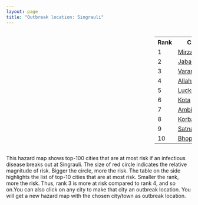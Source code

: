 ```yaml
---
layout: page
title: "Outbreak location: Singrauli"
---
```

<div style="width: 100%; overflow: auto;">
<div style="width: 75%; float: left;">
<div id="mapid">
<script src="https://buda-magenta.github.io/hazard_map/load_map.js"></script>

<script>
var marker_outbreak = L.marker([24.197443, 82.666145],{"autoPan": true}).addTo(map); marker_outbreak.bindTooltip("Singrauli").openTooltip();

var circle_1 = L.circle([24.935635, 82.647701], {"pane": "markerPane", "color": "red", "fill": true, "fillOpacity": 0.2, "fillRule": "evenodd", "lineCap": "round", "lineJoin": "round", "opacity": 1.0, "radius": 132589, "stroke": true, "weight": 3}).addTo(map);
circle_1.bindTooltip("Mirzapur<br>rank: 1<br>hazard index: 0.132590")
circle_1.bindPopup('<a href="https://buda-magenta.github.io/hazard_map/Mirzapur">Mirzapur</a>')

var circle_2 = L.circle([23.160894, 79.949770], {"pane": "markerPane", "color": "red", "fill": true, "fillOpacity": 0.2, "fillRule": "evenodd", "lineCap": "round", "lineJoin": "round", "opacity": 1.0, "radius": 84844, "stroke": true, "weight": 3}).addTo(map);
circle_2.bindTooltip("Jabalpur<br>rank: 2<br>hazard index: 0.084844")
circle_2.bindPopup('<a href="https://buda-magenta.github.io/hazard_map/Jabalpur">Jabalpur</a>')

var circle_3 = L.circle([25.335649, 83.007629], {"pane": "markerPane", "color": "red", "fill": true, "fillOpacity": 0.2, "fillRule": "evenodd", "lineCap": "round", "lineJoin": "round", "opacity": 1.0, "radius": 58079, "stroke": true, "weight": 3}).addTo(map);
circle_3.bindTooltip("Varanasi<br>rank: 3<br>hazard index: 0.058080")
circle_3.bindPopup('<a href="https://buda-magenta.github.io/hazard_map/Varanasi">Varanasi</a>')

var circle_4 = L.circle([25.438130, 81.833800], {"pane": "markerPane", "color": "red", "fill": true, "fillOpacity": 0.2, "fillRule": "evenodd", "lineCap": "round", "lineJoin": "round", "opacity": 1.0, "radius": 26004, "stroke": true, "weight": 3}).addTo(map);
circle_4.bindTooltip("Allahabad<br>rank: 4<br>hazard index: 0.026005")
circle_4.bindPopup('<a href="https://buda-magenta.github.io/hazard_map/Allahabad">Allahabad</a>')

var circle_5 = L.circle([26.838100, 80.934600], {"pane": "markerPane", "color": "red", "fill": true, "fillOpacity": 0.2, "fillRule": "evenodd", "lineCap": "round", "lineJoin": "round", "opacity": 1.0, "radius": 8302, "stroke": true, "weight": 3}).addTo(map);
circle_5.bindTooltip("Lucknow<br>rank: 5<br>hazard index: 0.008303")
circle_5.bindPopup('<a href="https://buda-magenta.github.io/hazard_map/Lucknow">Lucknow</a>')

var circle_6 = L.circle([25.196826, 76.000893], {"pane": "markerPane", "color": "red", "fill": true, "fillOpacity": 0.2, "fillRule": "evenodd", "lineCap": "round", "lineJoin": "round", "opacity": 1.0, "radius": 7685, "stroke": true, "weight": 3}).addTo(map);
circle_6.bindTooltip("Kota<br>rank: 6<br>hazard index: 0.007686")
circle_6.bindPopup('<a href="https://buda-magenta.github.io/hazard_map/Kota">Kota</a>')

var circle_7 = L.circle([23.122634, 83.198189], {"pane": "markerPane", "color": "red", "fill": true, "fillOpacity": 0.2, "fillRule": "evenodd", "lineCap": "round", "lineJoin": "round", "opacity": 1.0, "radius": 7662, "stroke": true, "weight": 3}).addTo(map);
circle_7.bindTooltip("Ambikapur<br>rank: 7<br>hazard index: 0.007662")
circle_7.bindPopup('<a href="https://buda-magenta.github.io/hazard_map/Ambikapur">Ambikapur</a>')

var circle_8 = L.circle([22.519770, 82.629515], {"pane": "markerPane", "color": "red", "fill": true, "fillOpacity": 0.2, "fillRule": "evenodd", "lineCap": "round", "lineJoin": "round", "opacity": 1.0, "radius": 7384, "stroke": true, "weight": 3}).addTo(map);
circle_8.bindTooltip("Korba<br>rank: 8<br>hazard index: 0.007384")
circle_8.bindPopup('<a href="https://buda-magenta.github.io/hazard_map/Korba">Korba</a>')

var circle_9 = L.circle([24.500000, 81.000000], {"pane": "markerPane", "color": "red", "fill": true, "fillOpacity": 0.2, "fillRule": "evenodd", "lineCap": "round", "lineJoin": "round", "opacity": 1.0, "radius": 5697, "stroke": true, "weight": 3}).addTo(map);
circle_9.bindTooltip("Satna<br>rank: 9<br>hazard index: 0.005697")
circle_9.bindPopup('<a href="https://buda-magenta.github.io/hazard_map/Satna">Satna</a>')

var circle_10 = L.circle([23.258486, 77.401989], {"pane": "markerPane", "color": "red", "fill": true, "fillOpacity": 0.2, "fillRule": "evenodd", "lineCap": "round", "lineJoin": "round", "opacity": 1.0, "radius": 5680, "stroke": true, "weight": 3}).addTo(map);
circle_10.bindTooltip("Bhopal<br>rank: 10<br>hazard index: 0.005681")
circle_10.bindPopup('<a href="https://buda-magenta.github.io/hazard_map/Bhopal">Bhopal</a>')

var circle_11 = L.circle([24.759267, 81.655000], {"pane": "markerPane", "color": "red", "fill": true, "fillOpacity": 0.2, "fillRule": "evenodd", "lineCap": "round", "lineJoin": "round", "opacity": 1.0, "radius": 4786, "stroke": true, "weight": 3}).addTo(map);
circle_11.bindTooltip("Rewa<br>rank: 11<br>hazard index: 0.004786")
circle_11.bindPopup('<a href="https://buda-magenta.github.io/hazard_map/Rewa">Rewa</a>')

var circle_12 = L.circle([25.280733, 83.125128], {"pane": "markerPane", "color": "red", "fill": true, "fillOpacity": 0.2, "fillRule": "evenodd", "lineCap": "round", "lineJoin": "round", "opacity": 1.0, "radius": 3848, "stroke": true, "weight": 3}).addTo(map);
circle_12.bindTooltip("Mughal Sarai<br>rank: 12<br>hazard index: 0.003849")
circle_12.bindPopup('<a href="https://buda-magenta.github.io/hazard_map/Mughal_Sarai">Mughal Sarai</a>')

var circle_13 = L.circle([25.264902, 82.985787], {"pane": "markerPane", "color": "red", "fill": true, "fillOpacity": 0.2, "fillRule": "evenodd", "lineCap": "round", "lineJoin": "round", "opacity": 1.0, "radius": 2704, "stroke": true, "weight": 3}).addTo(map);
circle_13.bindTooltip("Morvi<br>rank: 13<br>hazard index: 0.002704")
circle_13.bindPopup('<a href="https://buda-magenta.github.io/hazard_map/Morvi">Morvi</a>')

var circle_14 = L.circle([28.457876, 79.405571], {"pane": "markerPane", "color": "red", "fill": true, "fillOpacity": 0.2, "fillRule": "evenodd", "lineCap": "round", "lineJoin": "round", "opacity": 1.0, "radius": 2648, "stroke": true, "weight": 3}).addTo(map);
circle_14.bindTooltip("Bareilly<br>rank: 14<br>hazard index: 0.002649")
circle_14.bindPopup('<a href="https://buda-magenta.github.io/hazard_map/Bareilly">Bareilly</a>')

var circle_15 = L.circle([28.651718, 77.221939], {"pane": "markerPane", "color": "red", "fill": true, "fillOpacity": 0.2, "fillRule": "evenodd", "lineCap": "round", "lineJoin": "round", "opacity": 1.0, "radius": 2136, "stroke": true, "weight": 3}).addTo(map);
circle_15.bindTooltip("Delhi<br>rank: 15<br>hazard index: 0.002137")
circle_15.bindPopup('<a href="https://buda-magenta.github.io/hazard_map/Delhi">Delhi</a>')

var circle_16 = L.circle([24.900100, 84.018211], {"pane": "markerPane", "color": "red", "fill": true, "fillOpacity": 0.2, "fillRule": "evenodd", "lineCap": "round", "lineJoin": "round", "opacity": 1.0, "radius": 1688, "stroke": true, "weight": 3}).addTo(map);
circle_16.bindTooltip("Sasaram<br>rank: 16<br>hazard index: 0.001689")
circle_16.bindPopup('<a href="https://buda-magenta.github.io/hazard_map/Sasaram">Sasaram</a>')

var circle_17 = L.circle([25.609324, 85.123525], {"pane": "markerPane", "color": "red", "fill": true, "fillOpacity": 0.2, "fillRule": "evenodd", "lineCap": "round", "lineJoin": "round", "opacity": 1.0, "radius": 1670, "stroke": true, "weight": 3}).addTo(map);
circle_17.bindTooltip("Patna<br>rank: 17<br>hazard index: 0.001670")
circle_17.bindPopup('<a href="https://buda-magenta.github.io/hazard_map/Patna">Patna</a>')

var circle_18 = L.circle([26.671329, 83.364583], {"pane": "markerPane", "color": "red", "fill": true, "fillOpacity": 0.2, "fillRule": "evenodd", "lineCap": "round", "lineJoin": "round", "opacity": 1.0, "radius": 1657, "stroke": true, "weight": 3}).addTo(map);
circle_18.bindTooltip("Gorakhpur<br>rank: 18<br>hazard index: 0.001658")
circle_18.bindPopup('<a href="https://buda-magenta.github.io/hazard_map/Gorakhpur">Gorakhpur</a>')

var circle_19 = L.circle([25.895924, 82.437716], {"pane": "markerPane", "color": "red", "fill": true, "fillOpacity": 0.2, "fillRule": "evenodd", "lineCap": "round", "lineJoin": "round", "opacity": 1.0, "radius": 1560, "stroke": true, "weight": 3}).addTo(map);
circle_19.bindTooltip("Badlapur<br>rank: 19<br>hazard index: 0.001561")
circle_19.bindPopup('<a href="https://buda-magenta.github.io/hazard_map/Badlapur">Badlapur</a>')

var circle_20 = L.circle([26.460914, 80.321759], {"pane": "markerPane", "color": "red", "fill": true, "fillOpacity": 0.2, "fillRule": "evenodd", "lineCap": "round", "lineJoin": "round", "opacity": 1.0, "radius": 1548, "stroke": true, "weight": 3}).addTo(map);
circle_20.bindTooltip("Kanpur<br>rank: 20<br>hazard index: 0.001548")
circle_20.bindPopup('<a href="https://buda-magenta.github.io/hazard_map/Kanpur">Kanpur</a>')

var circle_21 = L.circle([25.795593, 82.488341], {"pane": "markerPane", "color": "red", "fill": true, "fillOpacity": 0.2, "fillRule": "evenodd", "lineCap": "round", "lineJoin": "round", "opacity": 1.0, "radius": 1523, "stroke": true, "weight": 3}).addTo(map);
circle_21.bindTooltip("Jaunpur<br>rank: 21<br>hazard index: 0.001524")
circle_21.bindPopup('<a href="https://buda-magenta.github.io/hazard_map/Jaunpur">Jaunpur</a>')

var circle_22 = L.circle([22.541418, 88.357691], {"pane": "markerPane", "color": "red", "fill": true, "fillOpacity": 0.2, "fillRule": "evenodd", "lineCap": "round", "lineJoin": "round", "opacity": 1.0, "radius": 1454, "stroke": true, "weight": 3}).addTo(map);
circle_22.bindTooltip("Kolkata<br>rank: 22<br>hazard index: 0.001455")
circle_22.bindPopup('<a href="https://buda-magenta.github.io/hazard_map/Kolkata">Kolkata</a>')

var circle_23 = L.circle([25.572433, 83.609605], {"pane": "markerPane", "color": "red", "fill": true, "fillOpacity": 0.2, "fillRule": "evenodd", "lineCap": "round", "lineJoin": "round", "opacity": 1.0, "radius": 1366, "stroke": true, "weight": 3}).addTo(map);
circle_23.bindTooltip("Medinipur<br>rank: 23<br>hazard index: 0.001366")
circle_23.bindPopup('<a href="https://buda-magenta.github.io/hazard_map/Medinipur">Medinipur</a>')

var circle_24 = L.circle([23.833962, 80.392456], {"pane": "markerPane", "color": "red", "fill": true, "fillOpacity": 0.2, "fillRule": "evenodd", "lineCap": "round", "lineJoin": "round", "opacity": 1.0, "radius": 1253, "stroke": true, "weight": 3}).addTo(map);
circle_24.bindTooltip("Murwara<br>rank: 24<br>hazard index: 0.001254")
circle_24.bindPopup('<a href="https://buda-magenta.github.io/hazard_map/Murwara">Murwara</a>')

var circle_25 = L.circle([25.531031, 78.652689], {"pane": "markerPane", "color": "red", "fill": true, "fillOpacity": 0.2, "fillRule": "evenodd", "lineCap": "round", "lineJoin": "round", "opacity": 1.0, "radius": 1054, "stroke": true, "weight": 3}).addTo(map);
circle_25.bindTooltip("Jhansi<br>rank: 25<br>hazard index: 0.001054")
circle_25.bindPopup('<a href="https://buda-magenta.github.io/hazard_map/Jhansi">Jhansi</a>')

var circle_26 = L.circle([19.075990, 72.877393], {"pane": "markerPane", "color": "red", "fill": true, "fillOpacity": 0.2, "fillRule": "evenodd", "lineCap": "round", "lineJoin": "round", "opacity": 1.0, "radius": 1014, "stroke": true, "weight": 3}).addTo(map);
circle_26.bindTooltip("Mumbai<br>rank: 26<br>hazard index: 0.001015")
circle_26.bindPopup('<a href="https://buda-magenta.github.io/hazard_map/Mumbai">Mumbai</a>')

var circle_27 = L.circle([23.809612, 78.759114], {"pane": "markerPane", "color": "red", "fill": true, "fillOpacity": 0.2, "fillRule": "evenodd", "lineCap": "round", "lineJoin": "round", "opacity": 1.0, "radius": 982, "stroke": true, "weight": 3}).addTo(map);
circle_27.bindTooltip("Sagar<br>rank: 27<br>hazard index: 0.000983")
circle_27.bindPopup('<a href="https://buda-magenta.github.io/hazard_map/Sagar">Sagar</a>')

var circle_28 = L.circle([25.603508, 83.507454], {"pane": "markerPane", "color": "red", "fill": true, "fillOpacity": 0.2, "fillRule": "evenodd", "lineCap": "round", "lineJoin": "round", "opacity": 1.0, "radius": 977, "stroke": true, "weight": 3}).addTo(map);
circle_28.bindTooltip("Ghazipur<br>rank: 28<br>hazard index: 0.000978")
circle_28.bindPopup('<a href="https://buda-magenta.github.io/hazard_map/Ghazipur">Ghazipur</a>')

var circle_29 = L.circle([27.912633, 79.746563], {"pane": "markerPane", "color": "red", "fill": true, "fillOpacity": 0.2, "fillRule": "evenodd", "lineCap": "round", "lineJoin": "round", "opacity": 1.0, "radius": 967, "stroke": true, "weight": 3}).addTo(map);
circle_29.bindTooltip("Shahjahanpur<br>rank: 29<br>hazard index: 0.000967")
circle_29.bindPopup('<a href="https://buda-magenta.github.io/hazard_map/Shahjahanpur">Shahjahanpur</a>')

var circle_30 = L.circle([22.801519, 86.202958], {"pane": "markerPane", "color": "red", "fill": true, "fillOpacity": 0.2, "fillRule": "evenodd", "lineCap": "round", "lineJoin": "round", "opacity": 1.0, "radius": 900, "stroke": true, "weight": 3}).addTo(map);
circle_30.bindTooltip("Jamshedpur<br>rank: 30<br>hazard index: 0.000901")
circle_30.bindPopup('<a href="https://buda-magenta.github.io/hazard_map/Jamshedpur">Jamshedpur</a>')

var circle_31 = L.circle([22.383333, 82.133333], {"pane": "markerPane", "color": "red", "fill": true, "fillOpacity": 0.2, "fillRule": "evenodd", "lineCap": "round", "lineJoin": "round", "opacity": 1.0, "radius": 824, "stroke": true, "weight": 3}).addTo(map);
circle_31.bindTooltip("Bilaspur<br>rank: 31<br>hazard index: 0.000824")
circle_31.bindPopup('<a href="https://buda-magenta.github.io/hazard_map/Bilaspur">Bilaspur</a>')

var circle_32 = L.circle([26.915458, 75.818982], {"pane": "markerPane", "color": "red", "fill": true, "fillOpacity": 0.2, "fillRule": "evenodd", "lineCap": "round", "lineJoin": "round", "opacity": 1.0, "radius": 754, "stroke": true, "weight": 3}).addTo(map);
circle_32.bindTooltip("Jaipur<br>rank: 32<br>hazard index: 0.000755")
circle_32.bindPopup('<a href="https://buda-magenta.github.io/hazard_map/Jaipur">Jaipur</a>')

var circle_33 = L.circle([25.623457, 84.596839], {"pane": "markerPane", "color": "red", "fill": true, "fillOpacity": 0.2, "fillRule": "evenodd", "lineCap": "round", "lineJoin": "round", "opacity": 1.0, "radius": 642, "stroke": true, "weight": 3}).addTo(map);
circle_33.bindTooltip("Arrah<br>rank: 33<br>hazard index: 0.000643")
circle_33.bindPopup('<a href="https://buda-magenta.github.io/hazard_map/Arrah">Arrah</a>')

var circle_34 = L.circle([23.750000, 79.583333], {"pane": "markerPane", "color": "red", "fill": true, "fillOpacity": 0.2, "fillRule": "evenodd", "lineCap": "round", "lineJoin": "round", "opacity": 1.0, "radius": 639, "stroke": true, "weight": 3}).addTo(map);
circle_34.bindTooltip("Damoh<br>rank: 34<br>hazard index: 0.000640")
circle_34.bindPopup('<a href="https://buda-magenta.github.io/hazard_map/Damoh">Damoh</a>')

var circle_35 = L.circle([25.954628, 83.647350], {"pane": "markerPane", "color": "red", "fill": true, "fillOpacity": 0.2, "fillRule": "evenodd", "lineCap": "round", "lineJoin": "round", "opacity": 1.0, "radius": 587, "stroke": true, "weight": 3}).addTo(map);
circle_35.bindTooltip("Maunath Bhanjan<br>rank: 35<br>hazard index: 0.000587")
circle_35.bindPopup('<a href="https://buda-magenta.github.io/hazard_map/Maunath_Bhanjan">Maunath Bhanjan</a>')

var circle_36 = L.circle([25.773344, 84.784977], {"pane": "markerPane", "color": "red", "fill": true, "fillOpacity": 0.2, "fillRule": "evenodd", "lineCap": "round", "lineJoin": "round", "opacity": 1.0, "radius": 584, "stroke": true, "weight": 3}).addTo(map);
circle_36.bindTooltip("Chapra<br>rank: 36<br>hazard index: 0.000584")
circle_36.bindPopup('<a href="https://buda-magenta.github.io/hazard_map/Chapra">Chapra</a>')

var circle_37 = L.circle([26.250000, 81.250000], {"pane": "markerPane", "color": "red", "fill": true, "fillOpacity": 0.2, "fillRule": "evenodd", "lineCap": "round", "lineJoin": "round", "opacity": 1.0, "radius": 563, "stroke": true, "weight": 3}).addTo(map);
circle_37.bindTooltip("Rae Bareli<br>rank: 37<br>hazard index: 0.000563")
circle_37.bindPopup('<a href="https://buda-magenta.github.io/hazard_map/Rae_Bareli">Rae Bareli</a>')

var circle_38 = L.circle([21.237947, 81.633683], {"pane": "markerPane", "color": "red", "fill": true, "fillOpacity": 0.2, "fillRule": "evenodd", "lineCap": "round", "lineJoin": "round", "opacity": 1.0, "radius": 562, "stroke": true, "weight": 3}).addTo(map);
circle_38.bindTooltip("Raipur<br>rank: 38<br>hazard index: 0.000563")
circle_38.bindPopup('<a href="https://buda-magenta.github.io/hazard_map/Raipur">Raipur</a>')

var circle_39 = L.circle([26.055318, 82.993139], {"pane": "markerPane", "color": "red", "fill": true, "fillOpacity": 0.2, "fillRule": "evenodd", "lineCap": "round", "lineJoin": "round", "opacity": 1.0, "radius": 540, "stroke": true, "weight": 3}).addTo(map);
circle_39.bindTooltip("Nizamabad<br>rank: 39<br>hazard index: 0.000541")
circle_39.bindPopup('<a href="https://buda-magenta.github.io/hazard_map/Nizamabad">Nizamabad</a>')

var circle_40 = L.circle([22.720362, 75.868200], {"pane": "markerPane", "color": "red", "fill": true, "fillOpacity": 0.2, "fillRule": "evenodd", "lineCap": "round", "lineJoin": "round", "opacity": 1.0, "radius": 531, "stroke": true, "weight": 3}).addTo(map);
circle_40.bindTooltip("Indore<br>rank: 40<br>hazard index: 0.000531")
circle_40.bindPopup('<a href="https://buda-magenta.github.io/hazard_map/Indore">Indore</a>')

var circle_41 = L.circle([21.149813, 79.082056], {"pane": "markerPane", "color": "red", "fill": true, "fillOpacity": 0.2, "fillRule": "evenodd", "lineCap": "round", "lineJoin": "round", "opacity": 1.0, "radius": 509, "stroke": true, "weight": 3}).addTo(map);
circle_41.bindTooltip("Nagpur<br>rank: 41<br>hazard index: 0.000509")
circle_41.bindPopup('<a href="https://buda-magenta.github.io/hazard_map/Nagpur">Nagpur</a>')

var circle_42 = L.circle([23.916667, 78.000000], {"pane": "markerPane", "color": "red", "fill": true, "fillOpacity": 0.2, "fillRule": "evenodd", "lineCap": "round", "lineJoin": "round", "opacity": 1.0, "radius": 491, "stroke": true, "weight": 3}).addTo(map);
circle_42.bindTooltip("Vidisha<br>rank: 42<br>hazard index: 0.000492")
circle_42.bindPopup('<a href="https://buda-magenta.github.io/hazard_map/Vidisha">Vidisha</a>')

var circle_43 = L.circle([25.623400, 85.041700], {"pane": "markerPane", "color": "red", "fill": true, "fillOpacity": 0.2, "fillRule": "evenodd", "lineCap": "round", "lineJoin": "round", "opacity": 1.0, "radius": 449, "stroke": true, "weight": 3}).addTo(map);
circle_43.bindTooltip("Dinapur Nizamat<br>rank: 43<br>hazard index: 0.000450")
circle_43.bindPopup('<a href="https://buda-magenta.github.io/hazard_map/Dinapur_Nizamat">Dinapur Nizamat</a>')

var circle_44 = L.circle([23.021624, 72.579707], {"pane": "markerPane", "color": "red", "fill": true, "fillOpacity": 0.2, "fillRule": "evenodd", "lineCap": "round", "lineJoin": "round", "opacity": 1.0, "radius": 449, "stroke": true, "weight": 3}).addTo(map);
circle_44.bindTooltip("Ahmedabad<br>rank: 44<br>hazard index: 0.000449")
circle_44.bindPopup('<a href="https://buda-magenta.github.io/hazard_map/Ahmedabad">Ahmedabad</a>')

var circle_45 = L.circle([24.796436, 85.007956], {"pane": "markerPane", "color": "red", "fill": true, "fillOpacity": 0.2, "fillRule": "evenodd", "lineCap": "round", "lineJoin": "round", "opacity": 1.0, "radius": 399, "stroke": true, "weight": 3}).addTo(map);
circle_45.bindTooltip("Gaya<br>rank: 45<br>hazard index: 0.000400")
circle_45.bindPopup('<a href="https://buda-magenta.github.io/hazard_map/Gaya">Gaya</a>')

var circle_46 = L.circle([22.305199, 70.802833], {"pane": "markerPane", "color": "red", "fill": true, "fillOpacity": 0.2, "fillRule": "evenodd", "lineCap": "round", "lineJoin": "round", "opacity": 1.0, "radius": 399, "stroke": true, "weight": 3}).addTo(map);
circle_46.bindTooltip("Rajkot<br>rank: 46<br>hazard index: 0.000399")
circle_46.bindPopup('<a href="https://buda-magenta.github.io/hazard_map/Rajkot">Rajkot</a>')

var circle_47 = L.circle([26.269722, 82.994425], {"pane": "markerPane", "color": "red", "fill": true, "fillOpacity": 0.2, "fillRule": "evenodd", "lineCap": "round", "lineJoin": "round", "opacity": 1.0, "radius": 389, "stroke": true, "weight": 3}).addTo(map);
circle_47.bindTooltip("Burhanpur<br>rank: 47<br>hazard index: 0.000389")
circle_47.bindPopup('<a href="https://buda-magenta.github.io/hazard_map/Burhanpur">Burhanpur</a>')

var circle_48 = L.circle([21.977864, 76.568828], {"pane": "markerPane", "color": "red", "fill": true, "fillOpacity": 0.2, "fillRule": "evenodd", "lineCap": "round", "lineJoin": "round", "opacity": 1.0, "radius": 389, "stroke": true, "weight": 3}).addTo(map);
circle_48.bindTooltip("Khandwa<br>rank: 48<br>hazard index: 0.000389")
circle_48.bindPopup('<a href="https://buda-magenta.github.io/hazard_map/Khandwa">Khandwa</a>')

var circle_49 = L.circle([28.495208, 80.107541], {"pane": "markerPane", "color": "red", "fill": true, "fillOpacity": 0.2, "fillRule": "evenodd", "lineCap": "round", "lineJoin": "round", "opacity": 1.0, "radius": 384, "stroke": true, "weight": 3}).addTo(map);
circle_49.bindTooltip("Pilibhit<br>rank: 49<br>hazard index: 0.000385")
circle_49.bindPopup('<a href="https://buda-magenta.github.io/hazard_map/Pilibhit">Pilibhit</a>')

var circle_50 = L.circle([23.795281, 86.430964], {"pane": "markerPane", "color": "red", "fill": true, "fillOpacity": 0.2, "fillRule": "evenodd", "lineCap": "round", "lineJoin": "round", "opacity": 1.0, "radius": 376, "stroke": true, "weight": 3}).addTo(map);
circle_50.bindTooltip("Dhanbad<br>rank: 50<br>hazard index: 0.000377")
circle_50.bindPopup('<a href="https://buda-magenta.github.io/hazard_map/Dhanbad">Dhanbad</a>')

var circle_51 = L.circle([27.338577, 80.097526], {"pane": "markerPane", "color": "red", "fill": true, "fillOpacity": 0.2, "fillRule": "evenodd", "lineCap": "round", "lineJoin": "round", "opacity": 1.0, "radius": 374, "stroke": true, "weight": 3}).addTo(map);
circle_51.bindTooltip("Hardoi<br>rank: 51<br>hazard index: 0.000374")
circle_51.bindPopup('<a href="https://buda-magenta.github.io/hazard_map/Hardoi">Hardoi</a>')

var circle_52 = L.circle([19.194329, 72.970178], {"pane": "markerPane", "color": "red", "fill": true, "fillOpacity": 0.2, "fillRule": "evenodd", "lineCap": "round", "lineJoin": "round", "opacity": 1.0, "radius": 372, "stroke": true, "weight": 3}).addTo(map);
circle_52.bindTooltip("Thane<br>rank: 52<br>hazard index: 0.000373")
circle_52.bindPopup('<a href="https://buda-magenta.github.io/hazard_map/Thane">Thane</a>')

var circle_53 = L.circle([20.993276, 75.839983], {"pane": "markerPane", "color": "red", "fill": true, "fillOpacity": 0.2, "fillRule": "evenodd", "lineCap": "round", "lineJoin": "round", "opacity": 1.0, "radius": 368, "stroke": true, "weight": 3}).addTo(map);
circle_53.bindTooltip("Bhusawal<br>rank: 53<br>hazard index: 0.000368")
circle_53.bindPopup('<a href="https://buda-magenta.github.io/hazard_map/Bhusawal">Bhusawal</a>')

var circle_54 = L.circle([25.562071, 84.015672], {"pane": "markerPane", "color": "red", "fill": true, "fillOpacity": 0.2, "fillRule": "evenodd", "lineCap": "round", "lineJoin": "round", "opacity": 1.0, "radius": 353, "stroke": true, "weight": 3}).addTo(map);
circle_54.bindTooltip("Buxar<br>rank: 54<br>hazard index: 0.000354")
circle_54.bindPopup('<a href="https://buda-magenta.github.io/hazard_map/Buxar">Buxar</a>')

var circle_55 = L.circle([26.148658, 85.340013], {"pane": "markerPane", "color": "red", "fill": true, "fillOpacity": 0.2, "fillRule": "evenodd", "lineCap": "round", "lineJoin": "round", "opacity": 1.0, "radius": 329, "stroke": true, "weight": 3}).addTo(map);
circle_55.bindTooltip("Muzaffarpur<br>rank: 55<br>hazard index: 0.000330")
circle_55.bindPopup('<a href="https://buda-magenta.github.io/hazard_map/Muzaffarpur">Muzaffarpur</a>')

var circle_56 = L.circle([26.638076, 82.059024], {"pane": "markerPane", "color": "red", "fill": true, "fillOpacity": 0.2, "fillRule": "evenodd", "lineCap": "round", "lineJoin": "round", "opacity": 1.0, "radius": 321, "stroke": true, "weight": 3}).addTo(map);
circle_56.bindTooltip("Faizabad<br>rank: 56<br>hazard index: 0.000322")
circle_56.bindPopup('<a href="https://buda-magenta.github.io/hazard_map/Faizabad">Faizabad</a>')

var circle_57 = L.circle([25.877933, 84.119959], {"pane": "markerPane", "color": "red", "fill": true, "fillOpacity": 0.2, "fillRule": "evenodd", "lineCap": "round", "lineJoin": "round", "opacity": 1.0, "radius": 310, "stroke": true, "weight": 3}).addTo(map);
circle_57.bindTooltip("Ballia<br>rank: 57<br>hazard index: 0.000311")
circle_57.bindPopup('<a href="https://buda-magenta.github.io/hazard_map/Ballia">Ballia</a>')

var circle_58 = L.circle([25.133173, 86.525040], {"pane": "markerPane", "color": "red", "fill": true, "fillOpacity": 0.2, "fillRule": "evenodd", "lineCap": "round", "lineJoin": "round", "opacity": 1.0, "radius": 296, "stroke": true, "weight": 3}).addTo(map);
circle_58.bindTooltip("Kharagpur<br>rank: 58<br>hazard index: 0.000296")
circle_58.bindPopup('<a href="https://buda-magenta.github.io/hazard_map/Kharagpur">Kharagpur</a>')

var circle_59 = L.circle([21.170200, 72.831100], {"pane": "markerPane", "color": "red", "fill": true, "fillOpacity": 0.2, "fillRule": "evenodd", "lineCap": "round", "lineJoin": "round", "opacity": 1.0, "radius": 291, "stroke": true, "weight": 3}).addTo(map);
circle_59.bindTooltip("Surat<br>rank: 59<br>hazard index: 0.000292")
circle_59.bindPopup('<a href="https://buda-magenta.github.io/hazard_map/Surat">Surat</a>')

var circle_60 = L.circle([21.400000, 83.883333], {"pane": "markerPane", "color": "red", "fill": true, "fillOpacity": 0.2, "fillRule": "evenodd", "lineCap": "round", "lineJoin": "round", "opacity": 1.0, "radius": 289, "stroke": true, "weight": 3}).addTo(map);
circle_60.bindTooltip("Sambalpur<br>rank: 60<br>hazard index: 0.000290")
circle_60.bindPopup('<a href="https://buda-magenta.github.io/hazard_map/Sambalpur">Sambalpur</a>')

var circle_61 = L.circle([27.209822, 79.048137], {"pane": "markerPane", "color": "red", "fill": true, "fillOpacity": 0.2, "fillRule": "evenodd", "lineCap": "round", "lineJoin": "round", "opacity": 1.0, "radius": 286, "stroke": true, "weight": 3}).addTo(map);
circle_61.bindTooltip("Mainpuri<br>rank: 61<br>hazard index: 0.000287")
circle_61.bindPopup('<a href="https://buda-magenta.github.io/hazard_map/Mainpuri">Mainpuri</a>')

var circle_62 = L.circle([27.175255, 78.009816], {"pane": "markerPane", "color": "red", "fill": true, "fillOpacity": 0.2, "fillRule": "evenodd", "lineCap": "round", "lineJoin": "round", "opacity": 1.0, "radius": 278, "stroke": true, "weight": 3}).addTo(map);
circle_62.bindTooltip("Agra<br>rank: 62<br>hazard index: 0.000278")
circle_62.bindPopup('<a href="https://buda-magenta.github.io/hazard_map/Agra">Agra</a>')

var circle_63 = L.circle([26.242511, 82.296169], {"pane": "markerPane", "color": "red", "fill": true, "fillOpacity": 0.2, "fillRule": "evenodd", "lineCap": "round", "lineJoin": "round", "opacity": 1.0, "radius": 260, "stroke": true, "weight": 3}).addTo(map);
circle_63.bindTooltip("Sultanpur<br>rank: 63<br>hazard index: 0.000261")
circle_63.bindPopup('<a href="https://buda-magenta.github.io/hazard_map/Sultanpur">Sultanpur</a>')

var circle_64 = L.circle([28.402979, 77.310384], {"pane": "markerPane", "color": "red", "fill": true, "fillOpacity": 0.2, "fillRule": "evenodd", "lineCap": "round", "lineJoin": "round", "opacity": 1.0, "radius": 248, "stroke": true, "weight": 3}).addTo(map);
circle_64.bindTooltip("Faridabad<br>rank: 64<br>hazard index: 0.000248")
circle_64.bindPopup('<a href="https://buda-magenta.github.io/hazard_map/Faridabad">Faridabad</a>')

var circle_65 = L.circle([27.633333, 77.583333], {"pane": "markerPane", "color": "red", "fill": true, "fillOpacity": 0.2, "fillRule": "evenodd", "lineCap": "round", "lineJoin": "round", "opacity": 1.0, "radius": 244, "stroke": true, "weight": 3}).addTo(map);
circle_65.bindTooltip("Mathura<br>rank: 65<br>hazard index: 0.000245")
circle_65.bindPopup('<a href="https://buda-magenta.github.io/hazard_map/Mathura">Mathura</a>')

var circle_66 = L.circle([28.570784, 77.327107], {"pane": "markerPane", "color": "red", "fill": true, "fillOpacity": 0.2, "fillRule": "evenodd", "lineCap": "round", "lineJoin": "round", "opacity": 1.0, "radius": 222, "stroke": true, "weight": 3}).addTo(map);
circle_66.bindTooltip("Noida<br>rank: 66<br>hazard index: 0.000222")
circle_66.bindPopup('<a href="https://buda-magenta.github.io/hazard_map/Noida">Noida</a>')

var circle_67 = L.circle([24.917151, 76.696403], {"pane": "markerPane", "color": "red", "fill": true, "fillOpacity": 0.2, "fillRule": "evenodd", "lineCap": "round", "lineJoin": "round", "opacity": 1.0, "radius": 222, "stroke": true, "weight": 3}).addTo(map);
circle_67.bindTooltip("Baran<br>rank: 67<br>hazard index: 0.000222")
circle_67.bindPopup('<a href="https://buda-magenta.github.io/hazard_map/Baran">Baran</a>')

var circle_68 = L.circle([22.214285, 84.872437], {"pane": "markerPane", "color": "red", "fill": true, "fillOpacity": 0.2, "fillRule": "evenodd", "lineCap": "round", "lineJoin": "round", "opacity": 1.0, "radius": 211, "stroke": true, "weight": 3}).addTo(map);
circle_68.bindTooltip("Raurkela<br>rank: 68<br>hazard index: 0.000212")
circle_68.bindPopup('<a href="https://buda-magenta.github.io/hazard_map/Raurkela">Raurkela</a>')

var circle_69 = L.circle([17.388786, 78.461065], {"pane": "markerPane", "color": "red", "fill": true, "fillOpacity": 0.2, "fillRule": "evenodd", "lineCap": "round", "lineJoin": "round", "opacity": 1.0, "radius": 204, "stroke": true, "weight": 3}).addTo(map);
circle_69.bindTooltip("Hyderabad<br>rank: 69<br>hazard index: 0.000204")
circle_69.bindPopup('<a href="https://buda-magenta.github.io/hazard_map/Hyderabad">Hyderabad</a>')

var circle_70 = L.circle([22.275879, 79.721045], {"pane": "markerPane", "color": "red", "fill": true, "fillOpacity": 0.2, "fillRule": "evenodd", "lineCap": "round", "lineJoin": "round", "opacity": 1.0, "radius": 195, "stroke": true, "weight": 3}).addTo(map);
circle_70.bindTooltip("Seoni<br>rank: 70<br>hazard index: 0.000195")
circle_70.bindPopup('<a href="https://buda-magenta.github.io/hazard_map/Seoni">Seoni</a>')

var circle_71 = L.circle([20.266777, 85.843559], {"pane": "markerPane", "color": "red", "fill": true, "fillOpacity": 0.2, "fillRule": "evenodd", "lineCap": "round", "lineJoin": "round", "opacity": 1.0, "radius": 185, "stroke": true, "weight": 3}).addTo(map);
circle_71.bindTooltip("Bhubaneswar<br>rank: 71<br>hazard index: 0.000186")
circle_71.bindPopup('<a href="https://buda-magenta.github.io/hazard_map/Bhubaneswar">Bhubaneswar</a>')

var circle_72 = L.circle([23.535048, 87.338043], {"pane": "markerPane", "color": "red", "fill": true, "fillOpacity": 0.2, "fillRule": "evenodd", "lineCap": "round", "lineJoin": "round", "opacity": 1.0, "radius": 183, "stroke": true, "weight": 3}).addTo(map);
circle_72.bindTooltip("Durgapur<br>rank: 72<br>hazard index: 0.000184")
circle_72.bindPopup('<a href="https://buda-magenta.github.io/hazard_map/Durgapur">Durgapur</a>')

var circle_73 = L.circle([23.687130, 86.974659], {"pane": "markerPane", "color": "red", "fill": true, "fillOpacity": 0.2, "fillRule": "evenodd", "lineCap": "round", "lineJoin": "round", "opacity": 1.0, "radius": 183, "stroke": true, "weight": 3}).addTo(map);
circle_73.bindTooltip("Asansol<br>rank: 73<br>hazard index: 0.000183")
circle_73.bindPopup('<a href="https://buda-magenta.github.io/hazard_map/Asansol">Asansol</a>')

var circle_74 = L.circle([26.229141, 76.304533], {"pane": "markerPane", "color": "red", "fill": true, "fillOpacity": 0.2, "fillRule": "evenodd", "lineCap": "round", "lineJoin": "round", "opacity": 1.0, "radius": 175, "stroke": true, "weight": 3}).addTo(map);
circle_74.bindTooltip("Sawai Madhopur<br>rank: 74<br>hazard index: 0.000176")
circle_74.bindPopup('<a href="https://buda-magenta.github.io/hazard_map/Sawai_Madhopur">Sawai Madhopur</a>')

var circle_75 = L.circle([26.423847, 83.762732], {"pane": "markerPane", "color": "red", "fill": true, "fillOpacity": 0.2, "fillRule": "evenodd", "lineCap": "round", "lineJoin": "round", "opacity": 1.0, "radius": 171, "stroke": true, "weight": 3}).addTo(map);
circle_75.bindTooltip("Deoria<br>rank: 75<br>hazard index: 0.000172")
circle_75.bindPopup('<a href="https://buda-magenta.github.io/hazard_map/Deoria">Deoria</a>')

var circle_76 = L.circle([22.139831, 78.809645], {"pane": "markerPane", "color": "red", "fill": true, "fillOpacity": 0.2, "fillRule": "evenodd", "lineCap": "round", "lineJoin": "round", "opacity": 1.0, "radius": 168, "stroke": true, "weight": 3}).addTo(map);
circle_76.bindTooltip("Chhindwara<br>rank: 76<br>hazard index: 0.000168")
circle_76.bindPopup('<a href="https://buda-magenta.github.io/hazard_map/Chhindwara">Chhindwara</a>')

var circle_77 = L.circle([23.370035, 85.325013], {"pane": "markerPane", "color": "red", "fill": true, "fillOpacity": 0.2, "fillRule": "evenodd", "lineCap": "round", "lineJoin": "round", "opacity": 1.0, "radius": 165, "stroke": true, "weight": 3}).addTo(map);
circle_77.bindTooltip("Ranchi<br>rank: 77<br>hazard index: 0.000165")
circle_77.bindPopup('<a href="https://buda-magenta.github.io/hazard_map/Ranchi">Ranchi</a>')

var circle_78 = L.circle([26.203725, 78.157363], {"pane": "markerPane", "color": "red", "fill": true, "fillOpacity": 0.2, "fillRule": "evenodd", "lineCap": "round", "lineJoin": "round", "opacity": 1.0, "radius": 160, "stroke": true, "weight": 3}).addTo(map);
circle_78.bindTooltip("Gwalior<br>rank: 78<br>hazard index: 0.000161")
circle_78.bindPopup('<a href="https://buda-magenta.github.io/hazard_map/Gwalior">Gwalior</a>')

var circle_79 = L.circle([23.967515, 85.438846], {"pane": "markerPane", "color": "red", "fill": true, "fillOpacity": 0.2, "fillRule": "evenodd", "lineCap": "round", "lineJoin": "round", "opacity": 1.0, "radius": 160, "stroke": true, "weight": 3}).addTo(map);
circle_79.bindTooltip("Hazaribagh<br>rank: 79<br>hazard index: 0.000160")
circle_79.bindPopup('<a href="https://buda-magenta.github.io/hazard_map/Hazaribagh">Hazaribagh</a>')

var circle_80 = L.circle([26.022697, 83.028873], {"pane": "markerPane", "color": "red", "fill": true, "fillOpacity": 0.2, "fillRule": "evenodd", "lineCap": "round", "lineJoin": "round", "opacity": 1.0, "radius": 159, "stroke": true, "weight": 3}).addTo(map);
circle_80.bindTooltip("Azamgarh<br>rank: 80<br>hazard index: 0.000159")
circle_80.bindPopup('<a href="https://buda-magenta.github.io/hazard_map/Azamgarh">Azamgarh</a>')

var circle_81 = L.circle([17.723128, 83.301284], {"pane": "markerPane", "color": "red", "fill": true, "fillOpacity": 0.2, "fillRule": "evenodd", "lineCap": "round", "lineJoin": "round", "opacity": 1.0, "radius": 158, "stroke": true, "weight": 3}).addTo(map);
circle_81.bindTooltip("Visakhapatnam<br>rank: 81<br>hazard index: 0.000158")
circle_81.bindPopup('<a href="https://buda-magenta.github.io/hazard_map/Visakhapatnam">Visakhapatnam</a>')

var circle_82 = L.circle([18.521428, 73.854454], {"pane": "markerPane", "color": "red", "fill": true, "fillOpacity": 0.2, "fillRule": "evenodd", "lineCap": "round", "lineJoin": "round", "opacity": 1.0, "radius": 154, "stroke": true, "weight": 3}).addTo(map);
circle_82.bindTooltip("Pune<br>rank: 82<br>hazard index: 0.000154")
circle_82.bindPopup('<a href="https://buda-magenta.github.io/hazard_map/Pune">Pune</a>')

var circle_83 = L.circle([21.199035, 81.397955], {"pane": "markerPane", "color": "red", "fill": true, "fillOpacity": 0.2, "fillRule": "evenodd", "lineCap": "round", "lineJoin": "round", "opacity": 1.0, "radius": 149, "stroke": true, "weight": 3}).addTo(map);
circle_83.bindTooltip("Durg<br>rank: 83<br>hazard index: 0.000150")
circle_83.bindPopup('<a href="https://buda-magenta.github.io/hazard_map/Durg">Durg</a>')

var circle_84 = L.circle([26.439874, 80.018000], {"pane": "markerPane", "color": "red", "fill": true, "fillOpacity": 0.2, "fillRule": "evenodd", "lineCap": "round", "lineJoin": "round", "opacity": 1.0, "radius": 148, "stroke": true, "weight": 3}).addTo(map);
circle_84.bindTooltip("Akbarpur<br>rank: 84<br>hazard index: 0.000149")
circle_84.bindPopup('<a href="https://buda-magenta.github.io/hazard_map/Akbarpur">Akbarpur</a>')

var circle_85 = L.circle([20.011247, 73.790236], {"pane": "markerPane", "color": "red", "fill": true, "fillOpacity": 0.2, "fillRule": "evenodd", "lineCap": "round", "lineJoin": "round", "opacity": 1.0, "radius": 147, "stroke": true, "weight": 3}).addTo(map);
circle_85.bindTooltip("Nashik<br>rank: 85<br>hazard index: 0.000148")
circle_85.bindPopup('<a href="https://buda-magenta.github.io/hazard_map/Nashik">Nashik</a>')

var circle_86 = L.circle([25.286698, 87.132254], {"pane": "markerPane", "color": "red", "fill": true, "fillOpacity": 0.2, "fillRule": "evenodd", "lineCap": "round", "lineJoin": "round", "opacity": 1.0, "radius": 147, "stroke": true, "weight": 3}).addTo(map);
circle_86.bindTooltip("Bhagalpur<br>rank: 86<br>hazard index: 0.000148")
circle_86.bindPopup('<a href="https://buda-magenta.github.io/hazard_map/Bhagalpur">Bhagalpur</a>')

var circle_87 = L.circle([25.720581, 85.255560], {"pane": "markerPane", "color": "red", "fill": true, "fillOpacity": 0.2, "fillRule": "evenodd", "lineCap": "round", "lineJoin": "round", "opacity": 1.0, "radius": 144, "stroke": true, "weight": 3}).addTo(map);
circle_87.bindTooltip("Hajipur<br>rank: 87<br>hazard index: 0.000145")
circle_87.bindPopup('<a href="https://buda-magenta.github.io/hazard_map/Hajipur">Hajipur</a>')

var circle_88 = L.circle([26.469100, 74.639000], {"pane": "markerPane", "color": "red", "fill": true, "fillOpacity": 0.2, "fillRule": "evenodd", "lineCap": "round", "lineJoin": "round", "opacity": 1.0, "radius": 144, "stroke": true, "weight": 3}).addTo(map);
circle_88.bindTooltip("Ajmer<br>rank: 88<br>hazard index: 0.000144")
circle_88.bindPopup('<a href="https://buda-magenta.github.io/hazard_map/Ajmer">Ajmer</a>')

var circle_89 = L.circle([12.979120, 77.591300], {"pane": "markerPane", "color": "red", "fill": true, "fillOpacity": 0.2, "fillRule": "evenodd", "lineCap": "round", "lineJoin": "round", "opacity": 1.0, "radius": 135, "stroke": true, "weight": 3}).addTo(map);
circle_89.bindTooltip("Bangalore<br>rank: 89<br>hazard index: 0.000136")
circle_89.bindPopup('<a href="https://buda-magenta.github.io/hazard_map/Bangalore">Bangalore</a>')

var circle_90 = L.circle([20.468600, 85.879200], {"pane": "markerPane", "color": "red", "fill": true, "fillOpacity": 0.2, "fillRule": "evenodd", "lineCap": "round", "lineJoin": "round", "opacity": 1.0, "radius": 134, "stroke": true, "weight": 3}).addTo(map);
circle_90.bindTooltip("Cuttack<br>rank: 90<br>hazard index: 0.000134")
circle_90.bindPopup('<a href="https://buda-magenta.github.io/hazard_map/Cuttack">Cuttack</a>')

var circle_91 = L.circle([22.600150, 77.926645], {"pane": "markerPane", "color": "red", "fill": true, "fillOpacity": 0.2, "fillRule": "evenodd", "lineCap": "round", "lineJoin": "round", "opacity": 1.0, "radius": 129, "stroke": true, "weight": 3}).addTo(map);
circle_91.bindTooltip("Hoshangabad<br>rank: 91<br>hazard index: 0.000130")
circle_91.bindPopup('<a href="https://buda-magenta.github.io/hazard_map/Hoshangabad">Hoshangabad</a>')

var circle_92 = L.circle([23.174597, 75.785142], {"pane": "markerPane", "color": "red", "fill": true, "fillOpacity": 0.2, "fillRule": "evenodd", "lineCap": "round", "lineJoin": "round", "opacity": 1.0, "radius": 122, "stroke": true, "weight": 3}).addTo(map);
circle_92.bindTooltip("Ujjain<br>rank: 92<br>hazard index: 0.000122")
circle_92.bindPopup('<a href="https://buda-magenta.github.io/hazard_map/Ujjain">Ujjain</a>')

var circle_93 = L.circle([24.500000, 77.500000], {"pane": "markerPane", "color": "red", "fill": true, "fillOpacity": 0.2, "fillRule": "evenodd", "lineCap": "round", "lineJoin": "round", "opacity": 1.0, "radius": 121, "stroke": true, "weight": 3}).addTo(map);
circle_93.bindTooltip("Guna<br>rank: 93<br>hazard index: 0.000122")
circle_93.bindPopup('<a href="https://buda-magenta.github.io/hazard_map/Guna">Guna</a>')

var circle_94 = L.circle([28.651718, 77.221939], {"pane": "markerPane", "color": "red", "fill": true, "fillOpacity": 0.2, "fillRule": "evenodd", "lineCap": "round", "lineJoin": "round", "opacity": 1.0, "radius": 120, "stroke": true, "weight": 3}).addTo(map);
circle_94.bindTooltip("Dehri<br>rank: 94<br>hazard index: 0.000120")
circle_94.bindPopup('<a href="https://buda-magenta.github.io/hazard_map/Dehri">Dehri</a>')

var circle_95 = L.circle([19.261944, 73.194760], {"pane": "markerPane", "color": "red", "fill": true, "fillOpacity": 0.2, "fillRule": "evenodd", "lineCap": "round", "lineJoin": "round", "opacity": 1.0, "radius": 113, "stroke": true, "weight": 3}).addTo(map);
circle_95.bindTooltip("Ulhas Nagar<br>rank: 95<br>hazard index: 0.000114")
circle_95.bindPopup('<a href="https://buda-magenta.github.io/hazard_map/Ulhas_Nagar">Ulhas Nagar</a>')

var circle_96 = L.circle([23.131954, 87.207397], {"pane": "markerPane", "color": "red", "fill": true, "fillOpacity": 0.2, "fillRule": "evenodd", "lineCap": "round", "lineJoin": "round", "opacity": 1.0, "radius": 111, "stroke": true, "weight": 3}).addTo(map);
circle_96.bindTooltip("Bankura<br>rank: 96<br>hazard index: 0.000111")
circle_96.bindPopup('<a href="https://buda-magenta.github.io/hazard_map/Bankura">Bankura</a>')

var circle_97 = L.circle([21.200996, 81.335426], {"pane": "markerPane", "color": "red", "fill": true, "fillOpacity": 0.2, "fillRule": "evenodd", "lineCap": "round", "lineJoin": "round", "opacity": 1.0, "radius": 108, "stroke": true, "weight": 3}).addTo(map);
circle_97.bindTooltip("Bhilai Nagar<br>rank: 97<br>hazard index: 0.000109")
circle_97.bindPopup('<a href="https://buda-magenta.github.io/hazard_map/Bhilai_Nagar">Bhilai Nagar</a>')

var circle_98 = L.circle([27.109667, 81.918329], {"pane": "markerPane", "color": "red", "fill": true, "fillOpacity": 0.2, "fillRule": "evenodd", "lineCap": "round", "lineJoin": "round", "opacity": 1.0, "radius": 106, "stroke": true, "weight": 3}).addTo(map);
circle_98.bindTooltip("Gonda<br>rank: 98<br>hazard index: 0.000107")
circle_98.bindPopup('<a href="https://buda-magenta.github.io/hazard_map/Gonda">Gonda</a>')

var circle_99 = L.circle([22.500000, 83.500000], {"pane": "markerPane", "color": "red", "fill": true, "fillOpacity": 0.2, "fillRule": "evenodd", "lineCap": "round", "lineJoin": "round", "opacity": 1.0, "radius": 106, "stroke": true, "weight": 3}).addTo(map);
circle_99.bindTooltip("Raigarh<br>rank: 99<br>hazard index: 0.000106")
circle_99.bindPopup('<a href="https://buda-magenta.github.io/hazard_map/Raigarh">Raigarh</a>')

var circle_100 = L.circle([21.154541, 77.644296], {"pane": "markerPane", "color": "red", "fill": true, "fillOpacity": 0.2, "fillRule": "evenodd", "lineCap": "round", "lineJoin": "round", "opacity": 1.0, "radius": 105, "stroke": true, "weight": 3}).addTo(map);
circle_100.bindTooltip("Amravati<br>rank: 100<br>hazard index: 0.000106")
circle_100.bindPopup('<a href="https://buda-magenta.github.io/hazard_map/Amravati">Amravati</a>')
</script>
</div>
</div>


<div style="width: 20%; float: right;">
<table>
<tr>
<th>Rank</th>
<th>City</th>
</tr>

<tr>
<td>1</td>
<td><a href="https://buda-magenta.github.io/hazard_map/Mirzapur">Mirzapur</a></td>
</tr>

<tr>
<td>2</td>
<td><a href="https://buda-magenta.github.io/hazard_map/Jabalpur">Jabalpur</a></td>
</tr>

<tr>
<td>3</td>
<td><a href="https://buda-magenta.github.io/hazard_map/Varanasi">Varanasi</a></td>
</tr>

<tr>
<td>4</td>
<td><a href="https://buda-magenta.github.io/hazard_map/Allahabad">Allahabad</a></td>
</tr>

<tr>
<td>5</td>
<td><a href="https://buda-magenta.github.io/hazard_map/Lucknow">Lucknow</a></td>
</tr>

<tr>
<td>6</td>
<td><a href="https://buda-magenta.github.io/hazard_map/Kota">Kota</a></td>
</tr>

<tr>
<td>7</td>
<td><a href="https://buda-magenta.github.io/hazard_map/Ambikapur">Ambikapur</a></td>
</tr>

<tr>
<td>8</td>
<td><a href="https://buda-magenta.github.io/hazard_map/Korba">Korba</a></td>
</tr>

<tr>
<td>9</td>
<td><a href="https://buda-magenta.github.io/hazard_map/Satna">Satna</a></td>
</tr>

<tr>
<td>10</td>
<td><a href="https://buda-magenta.github.io/hazard_map/Bhopal">Bhopal</a></td>
</tr>

</table>
</div>
</div>


<p align="left">This hazard map shows top-100 cities that are at most risk if an infectious disease breaks out at Singrauli. The size of red circle indicates the relative magnitude of risk. Bigger the circle, more the risk. The table on the side highlights the list of top-10 cities that are at most risk. Smaller the rank, more the risk. Thus, rank 3 is more at risk compared to rank 4, and so on.You can also click on any city to make that city an outbreak location. You will get a new hazard map with the chosen city/town as outbreak location.
</p>